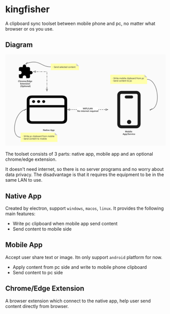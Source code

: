 # kingfisher
A clipboard sync toolset between mobile phone and pc, no matter what browser or os you use.

## Diagram

![diagram](diagram.jpg)

The toolset consists of 3 parts: native app, mobile app and an optional chrome/edge extension. 

It doesn't need internet, so there is no server programs and no worry about data privacy. The disadvantage is that it requires the equipment to be in the same LAN to use.

## Native App

Created by electron, support `windows`, `macos`, `linux`. It provides the following main features:

- Write pc clipboard when mobile app send content
- Send content to mobile side

## Mobile App

Accept user share text or image. Itn only support `android` platform for now.

- Apply content from pc side and write to mobile phone clipboard
- Send content to pc side

## Chrome/Edge Extension

A browser extension which connect to the native app, help user send content directly from browser.
